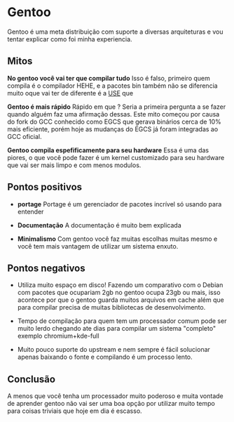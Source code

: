 # Gentoo

Gentoo é uma meta distribuição com suporte a diversas arquiteturas e
vou tentar explicar como foi minha experiencia.

## Mitos

**No gentoo você vai ter que compilar tudo** Isso é falso, primeiro quem compila
é o compilador HEHE, e a pacotes bin também não se diferencia muito oque vai ter
de diferente é a [USE]() que

**Gentoo é mais rápido** Rápido em que ? Seria a primeira pergunta  a se fazer
quando alguém faz uma afirmação dessas. Este mito começou por causa do fork do
GCC conhecido como  EGCS que gerava binários cerca de 10% mais eficiente, porém
hoje as mudanças do EGCS já foram integradas ao GCC oficial.

**Gentoo compila espefificamente para seu hardware** Essa é uma das piores, o
que você pode fazer é um kernel customizado para seu hardware que vai ser mais
limpo e com menos modulos.

## Pontos positivos

* **portage** Portage é um gerenciador de pacotes incrível só usando para entender

* **Documentação** A documentação é muito bem explicada

* **Minimalismo** Com gentoo você faz muitas escolhas muitas mesmo e você tem mais vantagem
de utilizar um sistema enxuto.

## Pontos negativos

* Utiliza muito espaço em disco! Fazendo um comparativo com o Debian com
pacotes que ocupariam 2gb no gentoo ocupa 23gb ou mais, isso acontece por que o
gentoo guarda muitos arquivos em cache além que para compilar precisa de muitas
bibliotecas de desenvolvimento.

* Tempo de compilação para quem tem um processador comum pode ser muito lerdo
chegando ate dias para compilar um sistema "completo" exemplo chromium+kde-full

* Muito pouco suporte do upstream e nem sempre é fácil solucionar apenas
baixando o fonte e compilando é um processo lento.

## Conclusão

A menos que você tenha um processador muito poderoso e muita vontade de aprender
gentoo não vai ser uma boa opção por utilizar muito tempo para coisas triviais
que hoje em dia é escasso.

